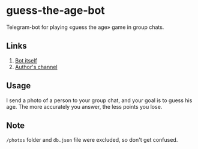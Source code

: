 # guess-the-age-bot
Telegram-bot for playing «guess the age» game in group chats.

Links
----
1. [Bot itself](https://t.me/GuessTheAgeBot)
2. [Author's channel](https://t.me/ASOresmibot)

Usage
---
I send a photo of a person to your group chat, and your goal is to guess his age. The more accurately you answer, the less points you lose.

Note
---
`/photos` folder and `db.json` file were excluded, so don't get confused.

